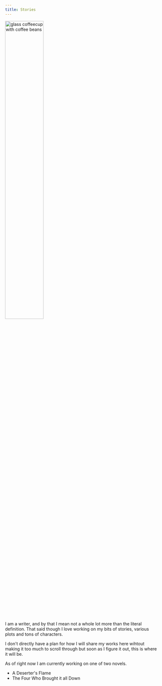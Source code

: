 ```yaml
---
title: Stories 
---
```

<img style="width:50%" src="images/coffeeglass.jpeg" alt="glass coffeecup with coffee beans" />

I am a writer, and by that I mean not a whole lot more than the literal definition. That said though I love working on my bits of stories, various plots and tons of characters.

I don't directly have a plan for how I will share my works here wihtout making it too much to scroll through but soon as I figure it out, this is where it will be.

As of right now I am currently working on one of two novels. 

- A Deserter's Flame 
- The Four Who Brought it all Down 
   